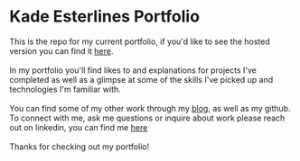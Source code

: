 # Kade Esterlines Portfolio

This is the repo for my current portfolio, if you'd like to see the hosted version you can find it [here](https://kadeesterline.github.io/portfolio/).
<br />
<br />
In my portfolio you'll find likes to and explanations for projects I've completed as well as a glimpse at some of the skills I've picked up and technologies I'm familiar with.
<br />
<br />
You can find some of my other work through my [blog](https://dev.to/kadeesterline), as well as my github. To connect with me, ask me questions or inquire about work please reach out on linkedin, you can find me [here](https://www.linkedin.com/in/kade-esterline/)
<br />
<br />
Thanks for checking out my portfolio!
